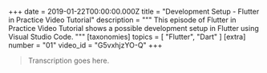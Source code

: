 +++
date = 2019-01-22T00:00:00.000Z
title = "Development Setup - Flutter in Practice Video Tutorial"
description = """
This episode of Flutter in Practice Video Tutorial shows a possible development setup in Flutter using Visual Studio Code.
"""
[taxonomies]
topics = [ "Flutter", "Dart" ]
[extra]
number = "01"
video_id = "G5vxhjzYO-Q"
+++

> Transcription goes here.
